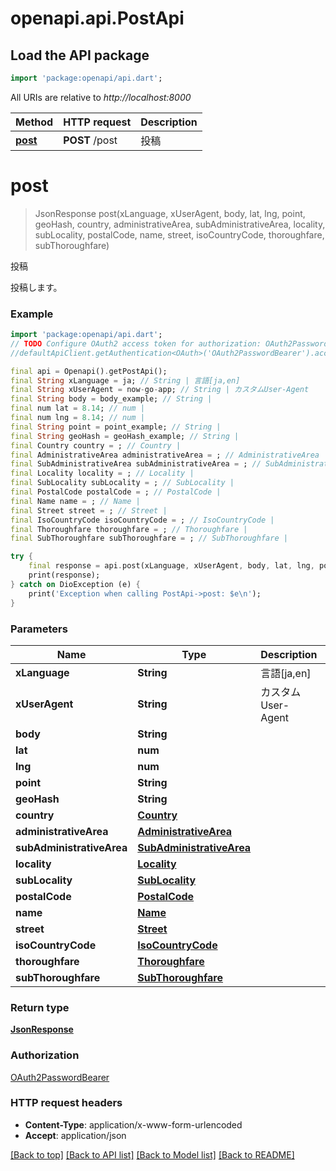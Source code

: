# openapi.api.PostApi

## Load the API package
```dart
import 'package:openapi/api.dart';
```

All URIs are relative to *http://localhost:8000*

Method | HTTP request | Description
------------- | ------------- | -------------
[**post**](PostApi.md#post) | **POST** /post | 投稿


# **post**
> JsonResponse post(xLanguage, xUserAgent, body, lat, lng, point, geoHash, country, administrativeArea, subAdministrativeArea, locality, subLocality, postalCode, name, street, isoCountryCode, thoroughfare, subThoroughfare)

投稿

投稿します。

### Example
```dart
import 'package:openapi/api.dart';
// TODO Configure OAuth2 access token for authorization: OAuth2PasswordBearer
//defaultApiClient.getAuthentication<OAuth>('OAuth2PasswordBearer').accessToken = 'YOUR_ACCESS_TOKEN';

final api = Openapi().getPostApi();
final String xLanguage = ja; // String | 言語[ja,en]
final String xUserAgent = now-go-app; // String | カスタムUser-Agent
final String body = body_example; // String | 
final num lat = 8.14; // num | 
final num lng = 8.14; // num | 
final String point = point_example; // String | 
final String geoHash = geoHash_example; // String | 
final Country country = ; // Country | 
final AdministrativeArea administrativeArea = ; // AdministrativeArea | 
final SubAdministrativeArea subAdministrativeArea = ; // SubAdministrativeArea | 
final Locality locality = ; // Locality | 
final SubLocality subLocality = ; // SubLocality | 
final PostalCode postalCode = ; // PostalCode | 
final Name name = ; // Name | 
final Street street = ; // Street | 
final IsoCountryCode isoCountryCode = ; // IsoCountryCode | 
final Thoroughfare thoroughfare = ; // Thoroughfare | 
final SubThoroughfare subThoroughfare = ; // SubThoroughfare | 

try {
    final response = api.post(xLanguage, xUserAgent, body, lat, lng, point, geoHash, country, administrativeArea, subAdministrativeArea, locality, subLocality, postalCode, name, street, isoCountryCode, thoroughfare, subThoroughfare);
    print(response);
} catch on DioException (e) {
    print('Exception when calling PostApi->post: $e\n');
}
```

### Parameters

Name | Type | Description  | Notes
------------- | ------------- | ------------- | -------------
 **xLanguage** | **String**| 言語[ja,en] | 
 **xUserAgent** | **String**| カスタムUser-Agent | 
 **body** | **String**|  | 
 **lat** | **num**|  | 
 **lng** | **num**|  | 
 **point** | **String**|  | 
 **geoHash** | **String**|  | 
 **country** | [**Country**](Country.md)|  | [optional] 
 **administrativeArea** | [**AdministrativeArea**](AdministrativeArea.md)|  | [optional] 
 **subAdministrativeArea** | [**SubAdministrativeArea**](SubAdministrativeArea.md)|  | [optional] 
 **locality** | [**Locality**](Locality.md)|  | [optional] 
 **subLocality** | [**SubLocality**](SubLocality.md)|  | [optional] 
 **postalCode** | [**PostalCode**](PostalCode.md)|  | [optional] 
 **name** | [**Name**](Name.md)|  | [optional] 
 **street** | [**Street**](Street.md)|  | [optional] 
 **isoCountryCode** | [**IsoCountryCode**](IsoCountryCode.md)|  | [optional] 
 **thoroughfare** | [**Thoroughfare**](Thoroughfare.md)|  | [optional] 
 **subThoroughfare** | [**SubThoroughfare**](SubThoroughfare.md)|  | [optional] 

### Return type

[**JsonResponse**](JsonResponse.md)

### Authorization

[OAuth2PasswordBearer](../README.md#OAuth2PasswordBearer)

### HTTP request headers

 - **Content-Type**: application/x-www-form-urlencoded
 - **Accept**: application/json

[[Back to top]](#) [[Back to API list]](../README.md#documentation-for-api-endpoints) [[Back to Model list]](../README.md#documentation-for-models) [[Back to README]](../README.md)

